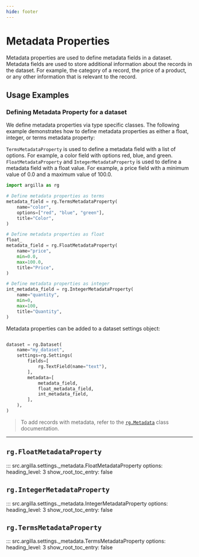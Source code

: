 ```yaml
---
hide: footer
---
```


# Metadata Properties

Metadata properties are used to define metadata fields in a dataset. Metadata fields are used to store additional information about the records in the dataset. For example, the category of a record, the price of a product, or any other information that is relevant to the record.

## Usage Examples

### Defining Metadata Property for a dataset

We define metadata properties via type specific classes. The following example demonstrates how to define metadata properties as either a float, integer, or terms metadata property:

`TermsMetadataProperty` is used to define a metadata field with a list of options. For example, a color field with options red, blue, and green. `FloatMetadataProperty` and `IntegerMetadataProperty` is used to define a metadata field with a float value. For example, a price field with a minimum value of 0.0 and a maximum value of 100.0.

```python
import argilla as rg

# Define metadata properties as terms
metadata_field = rg.TermsMetadataProperty(
    name="color",
    options=["red", "blue", "green"],
    title="Color",
)

# Define metadata properties as float
float_
metadata_field = rg.FloatMetadataProperty(
    name="price",
    min=0.0,
    max=100.0,
    title="Price",
)

# Define metadata properties as integer
int_metadata_field = rg.IntegerMetadataProperty(
    name="quantity",
    min=0,
    max=100,
    title="Quantity",
)
```

Metadata properties can be added to a dataset settings object:

```python

dataset = rg.Dataset(
    name="my_dataset",
    settings=rg.Settings(
        fields=[
            rg.TextField(name="text"),
        ],
        metadata=[
            metadata_field,
            float_metadata_field,
            int_metadata_field,
        ],
    ),
)
```

> To add records with metadata, refer to the [`rg.Metadata`](../records/metadata.md) class documentation.

---

## `rg.FloatMetadataProperty`

::: src.argilla.settings._metadata.FloatMetadataProperty
    options:
        heading_level: 3
        show_root_toc_entry: false

## `rg.IntegerMetadataProperty`

::: src.argilla.settings._metadata.IntegerMetadataProperty
    options:
        heading_level: 3
        show_root_toc_entry: false

## `rg.TermsMetadataProperty`

::: src.argilla.settings._metadata.TermsMetadataProperty
    options:
        heading_level: 3
        show_root_toc_entry: false
